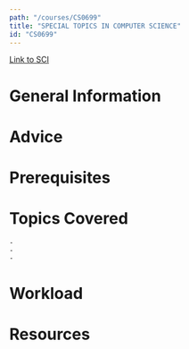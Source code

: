 ```yaml
---
path: "/courses/CS0699"
title: "SPECIAL TOPICS IN COMPUTER SCIENCE"
id: "CS0699"
---
```


[Link to SCI]("http://courses.sci.pitt.edu/courses/courses/view/CS-0699")

# General Information

# Advice

# Prerequisites

<!-- PREREQ_REPLACEMENT (Do not remove) -->

<!-- END PREREQ_REPLACEMENT (Do not remove) -->

# Topics Covered

    -
    -
    -

# Workload

<!-- TESTIMONIALS
# Testimonials
This gets replaced with Gatsby, its
data comes from Google Sheets for easier
editing!
-->

# Resources
